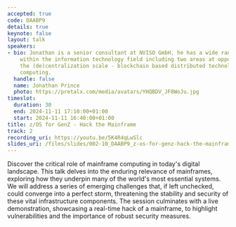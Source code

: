 ```yaml
---
accepted: true
code: DAABP9
details: true
keynote: false
layout: talk
speakers:
- bio: Jonathan is a senior consultant at NVISO GmbH, he has a wide range of interests
    within the information technology field including two areas at opposing ends of
    the (de)centralization scale - blockchain based distributed technologies and mainframe
    computing.
  handle: false
  name: Jonathan Prince
  photo: https://pretalx.com/media/avatars/YHQBDV_JF8WoJu.jpg
timeslot:
  duration: 30
  end: 2024-11-11 17:10:00+01:00
  start: 2024-11-11 16:40:00+01:00
title: z/OS for GenZ - Hack the Mainframe
track: 2
recording_uri: https://youtu.be/5K4R4qLwSlc
slides_uri: /files/slides/002-10_DAABP9_z-os-for-genz-hack-the-mainframe.pdf
---
```


Discover the critical role of mainframe computing in today's digital landscape.
This talk delves into the enduring relevance of mainframes, exploring how they underpin many of the world's most essential systems.
We will address a series of emerging challenges that, if left unchecked, could converge into a perfect storm, threatening the stability and security of these vital infrastructure components.
The session culminates with a live demonstration, showcasing a real-time hack of a mainframe, to highlight vulnerabilities and the importance of robust security measures.